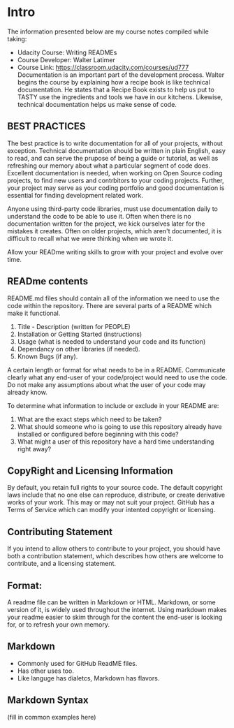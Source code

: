 # Intro 
The information presented below are my course notes compiled while taking:
* Udacity Course:  Writing READMEs<br>
* Course Developer: Walter Latimer <br>
* Course Link: https://classroom.udacity.com/courses/ud777
Documentation is an important part of the development process.  Walter begins the course by explaining how a recipe book is like technical documentation.  He states that a Recipe Book exists to help us put to TASTY use the ingredients and tools we have in our kitchens.  Likewise, technical documentation helps us make sense of code. 

## BEST PRACTICES 
The best practice is to write documentation for all of your projects, without exception.  Technical documentation should be written in plain English, easy to read, and can serve the prupose of being a guide or tutorial, as well as refreshing our memory about what a particular segment of code does. Excellent documentation is needed, when working on Open Source coding projects, to find new users and contrbitors to your coding projects.  Further, your project may serve as your coding portfolio and good documentation is essential for finding development related work. 

Anyone using third-party code libraries, must use documentation daily to understand the code to be able to use it. Often when there is no documentation written for the project, we kick ourselves later for the mistakes it creates. Often on older projects, which aren't documented, it is difficult to recall what we were thinking when we wrote it. 

Allow your READme writing skills to grow with your project and evolve over time. 

## READme contents 
README.md files should contain all of the information we need to use the code within the repository.  There are several parts of a README which make it functional. 

1. Title - Description (written for PEOPLE) 
2. Installation or Getting Started (instructions) 
3. Usage (what is needed to understand your code and its function)
4.  Dependancy on other libraries (if needed).
5.  Known Bugs (if any). 

A certain length or format for what needs to be in a README. Communicate clearly what any end-user of your code/project would need to use the code.  Do not make any assumptions about what the user of your code may already know. 

To determine what information to include or exclude in your README are: 
1.  What are the exact steps which need to be taken?
2.  What should someone who is going to use this repository already have installed or configured before beginning with this code? 
3.  What might a user of this repository have a hard time understanding right away? 

## CopyRight and Licensing Information
By default, you retain full rights to your source code. The default copyright laws include that no one else can reproduce, distribute, or create derivative works of your work.  This may or may not suit your project. GitHub has a Terms of Service which can modify your intented copyright or licensing. 

## Contributing Statement 
If you intend to allow others to contribute to your project, you should have both a contribution statement, which describes how others are welcome to contribute, and a licensing statement. 

## Format:
A readme file can be written in Markdown or HTML. Markdown, or some version of it, is widely used throughout the internet.  Using markdown makes your readme easier to skim through for the content the end-user is looking for, or to refresh your own memory.   


## Markdown
* Commonly used for GitHub ReadME files. 
* Has other uses too. 
* Like languge has dialetcs, Markdown has flavors. 

## Markdown Syntax
(fill in common examples here) 


